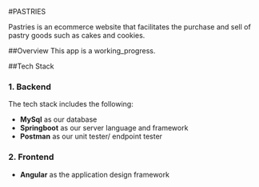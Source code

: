 #PASTRIES

Pastries is an ecommerce website that facilitates the purchase and sell of pastry goods such as cakes and cookies.

##Overview
This app is a working_progress.

##Tech Stack
### 1. Backend
The tech stack includes the following:
* **MySql**  as our database
* **Springboot** as our server language and framework
* **Postman** as our unit tester/ endpoint tester

### 2. Frontend
* **Angular** as the application design framework
